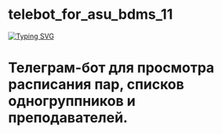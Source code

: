 # telebot_for_asu_bdms_11
[![Typing SVG](https://readme-typing-svg.herokuapp.com?color=%7006BCF9&lines=pyTelegramBotAPI)](https://git.io/typing-svg)

<h1 align="left">Телеграм-бот для просмотра расписания пар, списков одногруппников и преподавателей.</h1>
